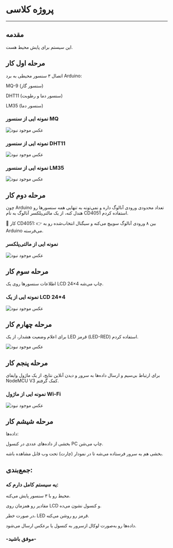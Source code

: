 # پروژه کلاسی 
---

## مقدمه
این سیستم برای  پایش  محیط هست.

## مرحله اول کار
اتصال ۳ سنسور محیطی به برد Arduino:

MQ-9 (سنسور گاز)

DHT11 (سنسور دما و رطوبت)

LM35 (سنسور دما)


### نمونه ایی از سنسور MQ 

![ عکس موجود نبود](https://www.kitkraft.in/cdn/shop/collections/gas_and_dust_sensor.png?crop=center&height=2500&v=1721569940&width=2500)

### نمونه ایی از سنسور DHT11 

![ عکس موجود نبود](https://stemvolt.in/wp-content/uploads/2025/03/DHT11-Sensor-Temperature-and-Humidity-Sensor-Module-DHT11-Multicolour-Small-1.png)

### نمونه ایی از سنسور LM35 

![ عکس موجود نبود](https://w11stop.com/image/cache/Sensors/lm35-600x315w.jpg.webp)


## مرحله دوم کار
چون Arduino تعداد محدودی ورودی آنالوگ داره و نمی‌تونه به تنهایی همه سنسورها رو هندل کنه،
از یک مالتی‌پلکسر آنالوگ به نام CD4051 استفاده کردم.

📌 کار CD4051:
👉 بین ۸ ورودی آنالوگ سوییچ می‌کنه و سیگنال انتخاب‌شده رو به Arduino می‌فرسته.


### نمونه ایی از مالتی‌پلکسر


![ عکس موجود نبود](https://cdn2.botland.store/86188-large_default/cd4051-analog-multiplexer-5pcs.jpg)

## مرحله سوم کار

اطلاعات سنسورها روی یک LCD 24×4 چاپ می‌شه.


### نمونه ایی از یک LCD 24*4
![ عکس موجود نبود](https://5.imimg.com/data5/SELLER/Default/2024/9/453178043/MJ/TD/FM/148135461/20x4-graphical-lcd-2004a-display-500x500.png)


## مرحله چهارم کار
برای اعلام وضعیت هشدار، از یک LED قرمز (LED-RED) استفاده کردم.

![ عکس موجود نبود](https://cdn-shop.adafruit.com/970x728/297-00.jpg)


## مرحله پنجم کار
برای ارتباط بی‌سیم و ارسال داده‌ها به سرور و دیدن آنلاین نتایج، از یک ماژول وایفای NodeMCU V3 کمک گرفتم.


### نمونه ایی از ماژول Wi-Fi


![ عکس موجود نبود](https://www.electronicaembajadores.com/datos/fotos/articulos/grandes/lc/lcwf/lcwfnm3b.jpg)

## مرحله شیشم کار
داده‌ها:

بخشی از داده‌های عددی در کنسول PC چاپ می‌شن.

بخشی هم به سرور فرستاده می‌شه تا در نمودار (چارت) تحت وب قابل مشاهده باشه.

## جمع‌بندی:
### یه سیستم کامل دارم که:

محیط رو با ۳ سنسور پایش می‌کنه.

مقادیر رو همزمان روی LCD و کنسول نشون می‌ده.

در صورت خطر، LED قرمز رو روشن می‌کنه.

داده‌ها رو به‌صورت لوکال ازسرور به کنسول یا برعکس ارسال می‌شود.


### -موفق باشید-
